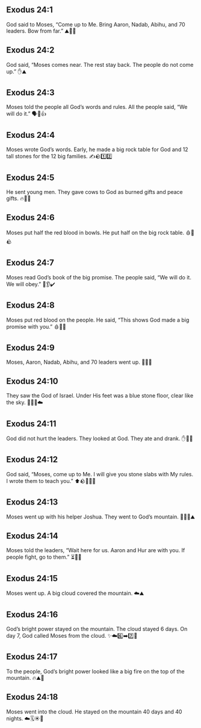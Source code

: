 ## Exodus 24:1
God said to Moses, “Come up to Me. Bring Aaron, Nadab, Abihu, and 70 leaders. Bow from far.” ⛰️🙏👥
## Exodus 24:2
God said, “Moses comes near. The rest stay back. The people do not come up.” ✋⛰️
## Exodus 24:3
Moses told the people all God’s words and rules. All the people said, “We will do it.” 🗣️📖👍
## Exodus 24:4
Moses wrote God’s words. Early, he made a big rock table for God and 12 tall stones for the 12 big families. ✍️🪨1️⃣2️⃣
## Exodus 24:5
He sent young men. They gave cows to God as burned gifts and peace gifts. 🔥🐄🎁
## Exodus 24:6
Moses put half the red blood in bowls. He put half on the big rock table. 🩸🥣🪨
## Exodus 24:7
Moses read God’s book of the big promise. The people said, “We will do it. We will obey.” 📖👂✔️
## Exodus 24:8
Moses put red blood on the people. He said, “This shows God made a big promise with you.” 🩸👥🤝
## Exodus 24:9
Moses, Aaron, Nadab, Abihu, and 70 leaders went up. 🧗‍♂️👣
## Exodus 24:10
They saw the God of Israel. Under His feet was a blue stone floor, clear like the sky. 👀💙✨☁️
## Exodus 24:11
God did not hurt the leaders. They looked at God. They ate and drank. ✋🍞🥤
## Exodus 24:12
God said, “Moses, come up to Me. I will give you stone slabs with My rules. I wrote them to teach you.” ⬆️🪨📜👨‍🏫
## Exodus 24:13
Moses went up with his helper Joshua. They went to God’s mountain. 🧍‍♂️🤝⛰️
## Exodus 24:14
Moses told the leaders, “Wait here for us. Aaron and Hur are with you. If people fight, go to them.” ⏳👬💬
## Exodus 24:15
Moses went up. A big cloud covered the mountain. ☁️⛰️
## Exodus 24:16
God’s bright power stayed on the mountain. The cloud stayed 6 days. On day 7, God called Moses from the cloud. ✨☁️6️⃣➡️7️⃣📣
## Exodus 24:17
To the people, God’s bright power looked like a big fire on the top of the mountain. 🔥⛰️👀
## Exodus 24:18
Moses went into the cloud. He stayed on the mountain 40 days and 40 nights. ☁️🗓️☀️🌙
